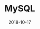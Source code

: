 ---
id: 9
title: MySQL
tag: mysql
date: "2018-10-17"
image: ../src/images/mysql.svg
pagetype: tech
---